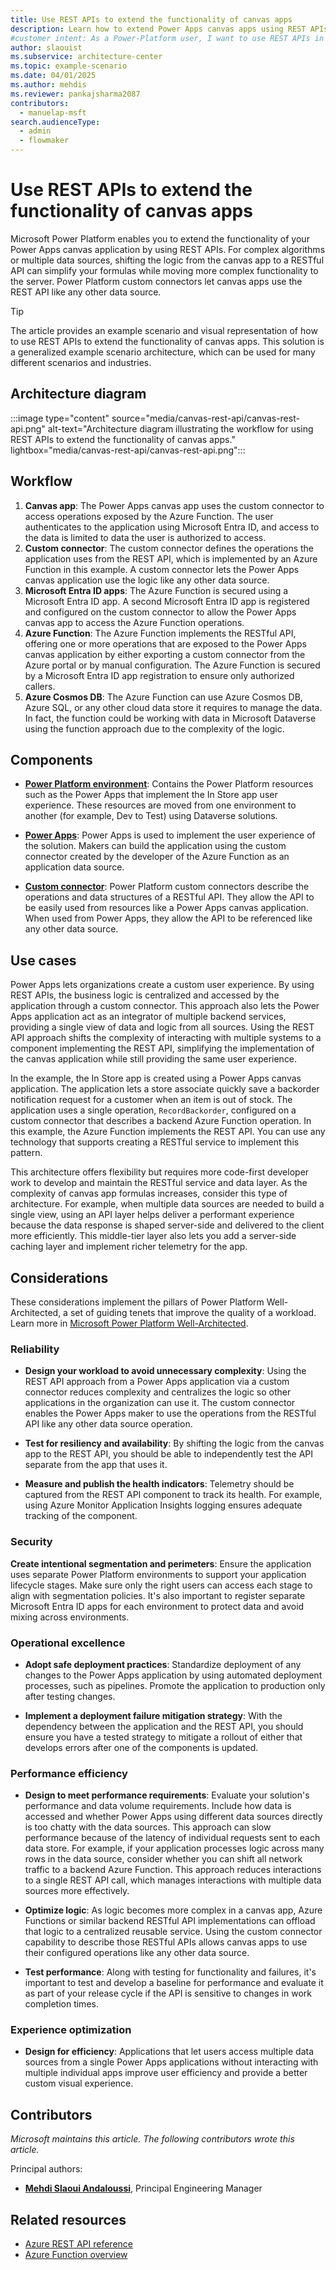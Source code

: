 ```yaml
---
title: Use REST APIs to extend the functionality of canvas apps
description: Learn how to extend Power Apps canvas apps using REST APIs to simplify logic, centralize business processes, and integrate multiple data sources efficiently.
#customer intent: As a Power-Platform user, I want to use REST APIs in my canvas apps so that I can centralize business logic and simplify app formulas.
author: slaouist
ms.subservice: architecture-center
ms.topic: example-scenario
ms.date: 04/01/2025
ms.author: mehdis
ms.reviewer: pankajsharma2087
contributors:
  - manuelap-msft
search.audienceType:
  - admin
  - flowmaker
---
```


# Use REST APIs to extend the functionality of canvas apps

Microsoft Power Platform enables you to extend the functionality of your Power Apps canvas application by using REST APIs. For complex algorithms or multiple data sources, shifting the logic from the canvas app to a RESTful API can simplify your formulas while moving more complex functionality to the server. Power Platform custom connectors let canvas apps use the REST API like any other data source.  

> [!TIP]
> The article provides an example scenario and visual representation of how to use REST APIs to extend the functionality of canvas apps. This solution is a generalized example scenario architecture, which can be used for many different scenarios and industries.

## Architecture diagram

:::image type="content" source="media/canvas-rest-api/canvas-rest-api.png" alt-text="Architecture diagram illustrating the workflow for using REST APIs to extend the functionality of canvas apps." lightbox="media/canvas-rest-api/canvas-rest-api.png":::

## Workflow

1. **Canvas app**: The Power Apps canvas app uses the custom connector to access operations exposed by the Azure Function. The user authenticates to the application using Microsoft Entra ID, and access to the data is limited to data the user is authorized to access.
1. **Custom connector**: The custom connector defines the operations the application uses from the REST API, which is implemented by an Azure Function in this example. A custom connector lets the Power Apps canvas application use the logic like any other data source.
1. **Microsoft Entra ID apps**: The Azure Function is secured using a Microsoft Entra ID app. A second Microsoft Entra ID app is registered and configured on the custom connector to allow the Power Apps canvas app to access the Azure Function operations.
1. **Azure Function**: The Azure Function implements the RESTful API, offering one or more operations that are exposed to the Power Apps canvas application by either exporting a custom connector from the Azure portal or by manual configuration. The Azure Function is secured by a Microsoft Entra ID app registration to ensure only authorized callers.
1. **Azure Cosmos DB**: The Azure Function can use Azure Cosmos DB, Azure SQL, or any other cloud data store it requires to manage the data. In fact, the function could be working with data in Microsoft Dataverse using the function approach due to the complexity of the logic.

## Components

- **[Power Platform environment](/power-platform/admin/environments-overview)**: Contains the Power Platform resources such as the Power Apps that implement the In Store app user experience. These resources are moved from one environment to another (for example, Dev to Test) using Dataverse solutions.

- **[Power Apps](/power-apps/)**: Power Apps is used to implement the user experience of the solution. Makers can build the application using the custom connector created by the developer of the Azure Function as an application data source.

- **[Custom connector](/connectors/custom-connectors/)**: Power Platform custom connectors describe the operations and data structures of a RESTful API. They allow the API to be easily used from resources like a Power Apps canvas application. When used from Power Apps, they allow the API to be referenced like any other data source.

## Use cases

Power Apps lets organizations create a custom user experience. By using REST APIs, the business logic is centralized and accessed by the application through a custom connector. This approach also lets the Power Apps application act as an integrator of multiple backend services, providing a single view of data and logic from all sources. Using the REST API approach shifts the complexity of interacting with multiple systems to a component implementing the REST API, simplifying the implementation of the canvas application while still providing the same user experience.

In the example, the In Store app is created using a Power Apps canvas application. The application lets a store associate quickly save a backorder notification request for a customer when an item is out of stock. The application uses a single operation, `RecordBackorder`, configured on a custom connector that describes a backend Azure Function operation. In this example, the Azure Function implements the REST API. You can use any technology that supports creating a RESTful service to implement this pattern.

This architecture offers flexibility but requires more code-first developer work to develop and maintain the RESTful service and data layer. As the complexity of canvas app formulas increases, consider this type of architecture. For example, when multiple data sources are needed to build a single view, using an API layer helps deliver a performant experience because the data response is shaped server-side and delivered to the client more efficiently. This middle-tier layer also lets you add a server-side caching layer and implement richer telemetry for the app.

## Considerations

These considerations implement the pillars of Power Platform Well-Architected, a set of guiding tenets that improve the quality of a workload. Learn more in [Microsoft Power Platform Well-Architected](/power-platform/well-architected/).

### Reliability

- **Design your workload to avoid unnecessary complexity**: Using the REST API approach from a Power Apps application via a custom connector reduces complexity and centralizes the logic so other applications in the organization can use it. The custom connector enables the Power Apps maker to use the operations from the RESTful API like any other data source operation.

- **Test for resiliency and availability**: By shifting the logic from the canvas app to the REST API, you should be able to independently test the API separate from the app that uses it.

- **Measure and publish the health indicators**: Telemetry should be captured from the REST API component to track its health. For example, using Azure Monitor Application Insights logging ensures adequate tracking of the component.

### Security

**Create intentional segmentation and perimeters**: Ensure the application uses separate Power Platform environments to support your application lifecycle stages. Make sure only the right users can access each stage to align with segmentation policies. It's also important to register separate Microsoft Entra ID apps for each environment to protect data and avoid mixing across environments.  

### Operational excellence

- **Adopt safe deployment practices**: Standardize deployment of any changes to the Power Apps application by using automated deployment processes, such as pipelines. Promote the application to production only after testing changes.

- **Implement a deployment failure mitigation strategy**: With the dependency between the application and the REST API, you should ensure you have a tested strategy to mitigate a rollout of either that develops errors after one of the components is updated.

### Performance efficiency

- **Design to meet performance requirements**: Evaluate your solution's performance and data volume requirements. Include how data is accessed and whether Power Apps using different data sources directly is too chatty with the data sources. This approach can slow performance because of the latency of individual requests sent to each data store. For example, if your application processes logic across many rows in the data source, consider whether you can shift all network traffic to a backend Azure Function. This approach reduces interactions to a single REST API call, which manages interactions with multiple data sources more effectively.

- **Optimize logic**: As logic becomes more complex in a canvas app, Azure Functions or similar backend RESTful API implementations can offload that logic to a centralized reusable service. Using the custom connector capability to describe those RESTful APIs allows canvas apps to use their configured operations like any other data source.

- **Test performance**: Along with testing for functionality and failures, it's important to test and develop a baseline for performance and evaluate it as part of your release cycle if the API is sensitive to changes in work completion times.

### Experience optimization

- **Design for efficiency**: Applications that let users access multiple data sources from a single Power Apps applications without interacting with multiple individual apps improve user efficiency and provide a better custom visual experience.

## Contributors

_Microsoft maintains this article. The following contributors wrote this article._

Principal authors:

- **[Mehdi Slaoui Andaloussi](https://www.linkedin.com/in/mehdi-slaoui-andaloussi-7450772/)**, Principal Engineering Manager

## Related resources

- [Azure REST API reference](/rest/api/azure/)
- [Azure Function overview](/azure/azure-functions/functions-overview?pivots=programming-language-csharp) 